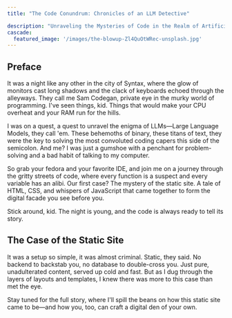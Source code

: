 ```yaml
---
title: "The Code Conundrum: Chronicles of an LLM Detective"

description: "Unraveling the Mysteries of Code in the Realm of Artificial Intelligence, Where Secrets Abound and Every Line Tells a Story"
cascade:
  featured_image: '/images/the-blowup-Zl4QuOtWRec-unsplash.jpg'
---
```

## Preface
It was a night like any other in the city of Syntax, where the glow of monitors cast long shadows and the clack of keyboards echoed through the alleyways. They call me Sam Codegan, private eye in the murky world of programming. I've seen things, kid. Things that would make your CPU overheat and your RAM run for the hills.

I was on a quest, a quest to unravel the enigma of LLMs—Large Language Models, they call 'em. These behemoths of binary, these titans of text, they were the key to solving the most convoluted coding capers this side of the semicolon. And me? I was just a gumshoe with a penchant for problem-solving and a bad habit of talking to my computer.

So grab your fedora and your favorite IDE, and join me on a journey through the gritty streets of code, where every function is a suspect and every variable has an alibi. Our first case? The mystery of the static site. A tale of HTML, CSS, and whispers of JavaScript that came together to form the digital facade you see before you.

Stick around, kid. The night is young, and the code is always ready to tell its story.

## The Case of the Static Site
It was a setup so simple, it was almost criminal. Static, they said. No backend to backstab you, no database to double-cross you. Just pure, unadulterated content, served up cold and fast. But as I dug through the layers of layouts and templates, I knew there was more to this case than met the eye.

Stay tuned for the full story, where I'll spill the beans on how this static site came to be—and how you, too, can craft a digital den of your own.

